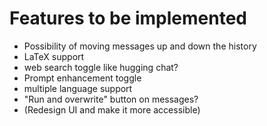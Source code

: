 # Features to be implemented

- Possibility of moving messages up and down the history
- LaTeX support
- web search toggle like hugging chat?
- Prompt enhancement toggle
- multiple language support
- "Run and overwrite" button on messages?
- (Redesign UI and make it more accessible)